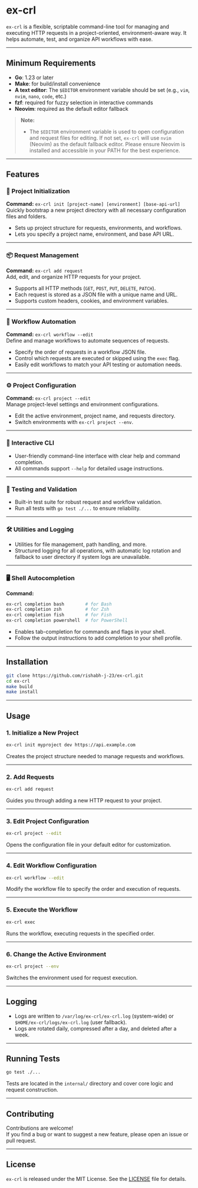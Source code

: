 # ex-crl

`ex-crl` is a flexible, scriptable command-line tool for managing and executing HTTP requests in a project-oriented, environment-aware way. It helps automate, test, and organize API workflows with ease.

---

## Minimum Requirements

- **Go**: 1.23 or later
- **Make**: for build/install convenience
- **A text editor**: The `$EDITOR` environment variable should be set (e.g., `vim`, `nvim`, `nano`, `code`, etc.)
- **fzf**: required for fuzzy selection in interactive commands
- **Neovim**: required as the default editor fallback

> **Note:**
> - The `$EDITOR` environment variable is used to open configuration and request files for editing. If not set, `ex-crl` will use `nvim` (Neovim) as the default fallback editor. Please ensure Neovim is installed and accessible in your PATH for the best experience.

---

## Features

### 🚀 Project Initialization
**Command:** `ex-crl init [project-name] [environment] [base-api-url]`  
Quickly bootstrap a new project directory with all necessary configuration files and folders.  
- Sets up project structure for requests, environments, and workflows.
- Lets you specify a project name, environment, and base API URL.

---

### 📦 Request Management
**Command:** `ex-crl add request`  
Add, edit, and organize HTTP requests for your project.
- Supports all HTTP methods (`GET`, `POST`, `PUT`, `DELETE`, `PATCH`).
- Each request is stored as a JSON file with a unique name and URL.
- Supports custom headers, cookies, and environment variables.

---

### 🔄 Workflow Automation
**Command:** `ex-crl workflow --edit`  
Define and manage workflows to automate sequences of requests.
- Specify the order of requests in a workflow JSON file.
- Control which requests are executed or skipped using the `exec` flag.
- Easily edit workflows to match your API testing or automation needs.

---

### ⚙️ Project Configuration
**Command:** `ex-crl project --edit`  
Manage project-level settings and environment configurations.
- Edit the active environment, project name, and requests directory.
- Switch environments with `ex-crl project --env`.

---

### 📝 Interactive CLI
- User-friendly command-line interface with clear help and command completion.
- All commands support `--help` for detailed usage instructions.

---

### 🧪 Testing and Validation
- Built-in test suite for robust request and workflow validation.
- Run all tests with `go test ./...` to ensure reliability.

---

### 🛠️ Utilities and Logging
- Utilities for file management, path handling, and more.
- Structured logging for all operations, with automatic log rotation and fallback to user directory if system logs are unavailable.

---

### 🖥️ Shell Autocompletion
**Command:**  
```bash
ex-crl completion bash        # for Bash
ex-crl completion zsh         # for Zsh
ex-crl completion fish        # for Fish
ex-crl completion powershell  # for PowerShell
```
- Enables tab-completion for commands and flags in your shell.
- Follow the output instructions to add completion to your shell profile.

---

## Installation

```bash
git clone https://github.com/rishabh-j-23/ex-crl.git
cd ex-crl
make build
make install
```

---

## Usage

### 1. Initialize a New Project

```bash
ex-crl init myproject dev https://api.example.com
```
Creates the project structure needed to manage requests and workflows.

---

### 2. Add Requests

```bash
ex-crl add request
```
Guides you through adding a new HTTP request to your project.

---

### 3. Edit Project Configuration

```bash
ex-crl project --edit
```
Opens the configuration file in your default editor for customization.

---

### 4. Edit Workflow Configuration

```bash
ex-crl workflow --edit
```
Modify the workflow file to specify the order and execution of requests.

---

### 5. Execute the Workflow

```bash
ex-crl exec
```
Runs the workflow, executing requests in the specified order.

---

### 6. Change the Active Environment

```bash
ex-crl project --env
```
Switches the environment used for request execution.

---

## Logging

- Logs are written to `/var/log/ex-crl/ex-crl.log` (system-wide) or `$HOME/ex-crl/logs/ex-crl.log` (user fallback).
- Logs are rotated daily, compressed after a day, and deleted after a week.

---

## Running Tests

```bash
go test ./...
```
Tests are located in the `internal/` directory and cover core logic and request construction.

---

## Contributing

Contributions are welcome!  
If you find a bug or want to suggest a new feature, please open an issue or pull request.

---

## License

`ex-crl` is released under the MIT License. See the [LICENSE](LICENSE) file for details.
